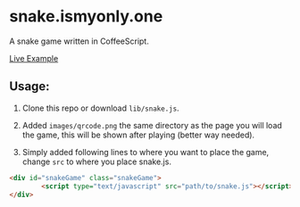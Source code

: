 # snake.ismyonly.one

A snake game written in CoffeeScript.

[Live Example](http://snake.ismyonly.one/)

## Usage:

1. Clone this repo or download `lib/snake.js`.

2. Added `images/qrcode.png` the same directory as the page you will load the game, this will be shown after playing (better way needed).

3. Simply added following lines to where you want to place the game, change `src` to where you place snake.js.

```html
<div id="snakeGame" class="snakeGame">
        <script type="text/javascript" src="path/to/snake.js"></script>
</div>
```

